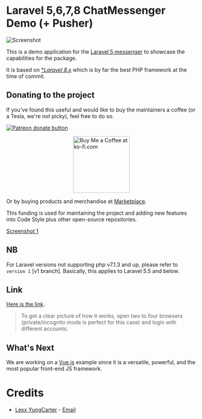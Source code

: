 # Laravel 5,6,7,8 ChatMessenger Demo (+ Pusher)

![Screenshot](acelords-messenger.jpg?raw=true "Screenshot")

This is a demo application for the [Laravel 5 messenger](https://github.com/lexxyungcarter/laravel-5-messenger) to showcase the capabilities for the package.

It is based on [**Laravel 8.x*](https://laravel.com) which is by far the best PHP framework at the time of commit.


## Donating to the project
If you've found this useful and would like to buy the maintainers a coffee (or a Tesla, we're not picky), feel free to do so.

<a href="https://patreon.com/lexxyungcarter"><img src="https://c5.patreon.com/external/logo/become_a_patron_button.png" alt="Patreon donate button" /> </a>

<a href="https://ko-fi.com/acelords" target="_blank" title="Buy me a Coffee"><img width="150" style="border:0px;width:150px;display:block;margin:0 auto" src="https://az743702.vo.msecnd.net/cdn/kofi2.png?v=0" border="0" alt="Buy Me a Coffee at ko-fi.com" /></a>

Or by buying products and merchandise at [Marketplace](https://store.acelords.space).

This funding is used for maintaining the project and adding new features into Code Style plus other open-source repositories.

[Screenshot 1](https://github.com/lexxyungcarter/laravel-5-messenger-demo/public/img/screenshot1.jpg)

## NB
For Laravel versions not supporting php v7.1.3 and up, please refer to `version 1` [v1 branch]. Basically, this applies to Laravel 5.5 and below.

## Link

[Here is the link](https://messenger.acelords.space).
> To get a clear picture of how it works, open two to four browsers (private/incognito mode is perfect for this case) and login with different accounts.

## What's Next

We are working on a [Vue.js](https://vuejs.org) example since it is a versatile, powerful, and the most popular front-end JS framework.

# Credits
- [Lexx YungCarter](https://github.com/lexxyungcarter/)  - [Email](mailto:lexxyungcarter@gmail.com)
